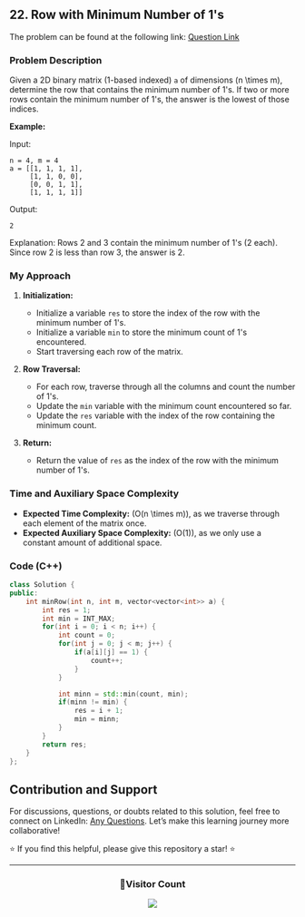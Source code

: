 ## 22. Row with Minimum Number of 1's

The problem can be found at the following link: [Question Link](https://www.geeksforgeeks.org/problems/row-with-minimum-number-of-1s5430/1)

### Problem Description

Given a 2D binary matrix (1-based indexed) `a` of dimensions \(n \times m\), determine the row that contains the minimum number of 1's. If two or more rows contain the minimum number of 1's, the answer is the lowest of those indices.

**Example:**

Input:

```
n = 4, m = 4
a = [[1, 1, 1, 1],
     [1, 1, 0, 0],
     [0, 0, 1, 1],
     [1, 1, 1, 1]]
```

Output:

```
2
```

Explanation:
Rows 2 and 3 contain the minimum number of 1's (2 each). Since row 2 is less than row 3, the answer is 2.

### My Approach

1. **Initialization:**

   - Initialize a variable `res` to store the index of the row with the minimum number of 1's.
   - Initialize a variable `min` to store the minimum count of 1's encountered.
   - Start traversing each row of the matrix.

2. **Row Traversal:**

   - For each row, traverse through all the columns and count the number of 1's.
   - Update the `min` variable with the minimum count encountered so far.
   - Update the `res` variable with the index of the row containing the minimum count.

3. **Return:**
   - Return the value of `res` as the index of the row with the minimum number of 1's.

### Time and Auxiliary Space Complexity

- **Expected Time Complexity:** \(O(n \times m)\), as we traverse through each element of the matrix once.
- **Expected Auxiliary Space Complexity:** \(O(1)\), as we only use a constant amount of additional space.

### Code (C++)

```cpp
class Solution {
public:
    int minRow(int n, int m, vector<vector<int>> a) {
        int res = 1;
        int min = INT_MAX;
        for(int i = 0; i < n; i++) {
            int count = 0;
            for(int j = 0; j < m; j++) {
                if(a[i][j] == 1) {
                    count++;
                }
            }

            int minn = std::min(count, min);
            if(minn != min) {
                res = i + 1;
                min = minn;
            }
        }
        return res;
    }
};
```

## Contribution and Support

For discussions, questions, or doubts related to this solution, feel free to connect on LinkedIn: [Any Questions](https://www.linkedin.com/in/patel-hetkumar-sandipbhai-8b110525a/). Let’s make this learning journey more collaborative!

⭐ If you find this helpful, please give this repository a star! ⭐

---

<div align="center">
  <h3><b>📍Visitor Count</b></h3>
</div>

<p align="center">
  <img src="https://profile-counter.glitch.me/Hunterdii/count.svg" />
</p>
